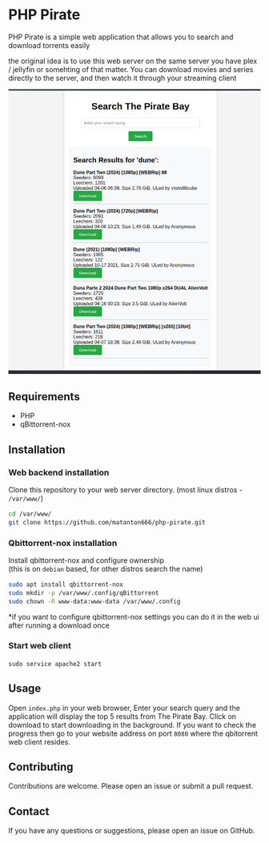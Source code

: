# PHP Pirate

PHP Pirate is a simple web application that allows you to search and download torrents easily  

the original idea is to use this web server on the same server you have plex / jellyfin or somehting of that matter. You can download movies and series directly to the server, and then watch it through your streaming client

![example run](image.png)

## Requirements

- PHP
- qBittorrent-nox

## Installation

### Web backend installation

Clone this repository to your web server directory. (most linux distros - `/var/www/`)  

```bash
cd /var/www/
git clone https://github.com/matanton666/php-pirate.git
```

### Qbittorrent-nox installation

Install qbittorrent-nox and configure ownership  
(this is on `debian` based, for other distros search the name)

```bash
sudo apt install qbittorrent-nox
sudo mkdir -p /var/www/.config/qBittorrent
sudo chown -R www-data:www-data /var/www/.config
```

*if you want to configure qbittorrent-nox settings you can do it in the web ui after running a download once

### Start web client

`sudo service apache2 start`

## Usage

Open `index.php` in your web browser, Enter your search query and the application will display the top 5 results from The Pirate Bay. Click on download to start downloading in the background. If you want to check the progress then go to your website address on port `8080` where the qbitorrent web client resides.

## Contributing

Contributions are welcome. Please open an issue or submit a pull request.

## Contact

If you have any questions or suggestions, please open an issue on GitHub.
